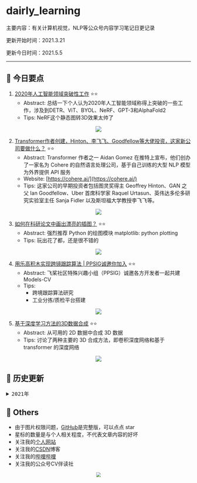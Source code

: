 # dairly_learning
主要内容：有关计算机视觉，NLP等公众号内容学习笔记日更记录

更新开始时间：2021.3.21

更新今日时间：2021.5.5

------



## :paperclip:  今日要点

1. [2020年人工智能领域突破性工作](https://mp.weixin.qq.com/s/52Ss_O7NgAy-efADxzJyjQ)         :star::star:
   - Abstract: 总结一下个人认为2020年人工智能领域称得上突破的一些工作，涉及到DETR、ViT、BYOL、NeRF、GPT-3和AlphaFold2
   - Tips: NeRF这个静态图转3D效果太帅了

<div align=center><img src="https://mmbiz.qpic.cn/mmbiz_gif/J24zDnPUB9FQKj2kaGJkdgvXEUeUZ2ngpMgcAiaVibhI8qkcoxjWiaGvakUmWh4CqqlDpuCBrM9173S5OM0kedyjA/640?wx_fmt=gif&tp=webp&wxfrom=5&wx_lazy=1" style='zoom:100%'>
</div>


2. [Transformer作者创建，Hinton、李飞飞、Goodfellow等大佬投资，这家新公司要做什么？](https://mp.weixin.qq.com/s/QE98Fb7b96mMARMgIiJ96Q)       :star::star:
   - Abstract: Transformer 作者之一 Aidan Gomez 在推特上宣布，他们创办了一家名为 Cohere 的自然语言处理公司，基于自己训练的大型 NLP 模型为外界提供 API 服务
   - Website: [https://cohere.ai/](https://cohere.ai/)
   - Tips: 这家公司的早期投资者包括图灵奖得主 Geoffrey Hinton、GAN 之父 Ian Goodfellow、Uber 首席科学家 Raquel Urtasun、英伟达多伦多研究实验室主任 Sanja Fidler 以及斯坦福大学教授李飞飞等。

<div align=center><img src="https://mmbiz.qpic.cn/mmbiz_png/KmXPKA19gW8thOfLIV30xQSfPnYWibBMSNfsjHcEhpG1wEM0SVcZ9OdicIYhgfKefBBM8gBbNFhibzLAxaKRdzRfQ/640?wx_fmt=png&tp=webp&wxfrom=5&wx_lazy=1&wx_co=1" style='zoom:100%'>
</div>

3. [如何在科研论文中画出漂亮的插图？](https://mp.weixin.qq.com/s/nE1WYb9YbGjh9DxmtbdrPw)       :star::star:
   - Abstract: 强烈推荐 Python 的绘图模块 matplotlib: python plotting
   - Tips: 玩出花了都，还是很不错的

<div align=center><img src="https://mmbiz.qpic.cn/sz_mmbiz_jpg/gYUsOT36vfqX4zPvOw25FCYQa4xKRztWd2MlOoDfTFEyr7Wgbw6GOpeKf5hfZeVyRibBULNGYwkwsib49tpxBsdg/640?wx_fmt=jpeg&tp=webp&wxfrom=5&wx_lazy=1&wx_co=1" style='zoom:100%'>
</div>


4. [用乐高积木实现跨镜跟踪算法 | PPSIG诚邀你加入](https://mp.weixin.qq.com/s/MZki_d3rTqjMJnanSv0M0g)       :star::star:
   - Abstract: 飞桨社区特殊兴趣小组（PPSIG）诚邀各方开发者一起共建Models-CV
   - Tips: 
     - 跨境跟踪算法研究
     - 工业分拣/质检平台搭建

<div align=center><img src="https://mmbiz.qpic.cn/mmbiz_png/sKia1FKFiafghiafcZLobWY9SOPczEIyzMfaUteIYKE8EgGI0BibKpKWnAQZVojyrwjaNFicQNtbQdfD0SCw4l1eFqA/640?wx_fmt=png&tp=webp&wxfrom=5&wx_lazy=1&wx_co=1" style='zoom:100%'>
</div>


5. [基于深度学习方法的3D数据合成](https://mp.weixin.qq.com/s/7WKpnZqutYUUUoTBK9b7mQ)       :star::star:
   - Abstract: 从可用的 2D 数据中合成 3D 数据
   - Tips: 讨论了两种主要的 3D 合成方法，即卷积深度网络和基于 transformer 的深度网络

<div align=center><img src="https://mmbiz.qpic.cn/mmbiz_jpg/8YTzYMibIWEQrfBicialMicoKZBVVXic849k74Cuaiab5pqK3p6VJldZxTWT8hCibQdYe1aMu8YJ74posASXOtaRpKpKA/640?wx_fmt=jpeg&tp=webp&wxfrom=5&wx_lazy=1&wx_co=1" style='zoom:100%'>
</div>




## :paperclip:  历史更新

<pre><details><summary>2021年</summary>
<details><summary>3月</summary>
    1. <a href="notes/202103/0321.md" target="_blank">公众号内容拓展学习笔记（2021.3.21）</a>
    2. <a href="notes/202103/0322.md" target="_blank">公众号内容拓展学习笔记（2021.3.22）</a>
    3. <a href="notes/202103/0323.md" target="_blank">公众号内容拓展学习笔记（2021.3.23）</a>
    4. <a href="notes/202103/0324.md" target="_blank">公众号内容拓展学习笔记（2021.3.24）</a>
    5. <a href="notes/202103/0325.md" target="_blank">公众号内容拓展学习笔记（2021.3.25）</a>
    6. <a href="notes/202103/0326.md" target="_blank">公众号内容拓展学习笔记（2021.3.26）</a>
    7. <a href="notes/202103/0327.md" target="_blank">公众号内容拓展学习笔记（2021.3.27）</a>
    8. <a href="notes/202103/0328.md" target="_blank">公众号内容拓展学习笔记（2021.3.28）</a>
    9. <a href="notes/202103/0329.md" target="_blank">公众号内容拓展学习笔记（2021.3.29）</a>
    10. <a href="notes/202103/0330.md" target="_blank">公众号内容拓展学习笔记（2021.3.30）</a>
    11. <a href="notes/202103/0331.md" target="_blank">公众号内容拓展学习笔记（2021.3.31）</a>
</details>
<details><summary>4月</summary>
    1. <a href="notes/202104/0401.md" target="_blank">公众号内容拓展学习笔记（2021.4.1）</a>
    2. <a href="notes/202104/0402.md" target="_blank">公众号内容拓展学习笔记（2021.4.2）</a>
    3. <a href="notes/202104/0403.md" target="_blank">公众号内容拓展学习笔记（2021.4.3）</a>
    4. <a href="notes/202104/0404.md" target="_blank">公众号内容拓展学习笔记（2021.4.4）</a>
    5. <a href="notes/202104/0405.md" target="_blank">公众号内容拓展学习笔记（2021.4.5）</a>
    6. <a href="notes/202104/0406.md" target="_blank">公众号内容拓展学习笔记（2021.4.6）</a>
    7. <a href="notes/202104/0407.md" target="_blank">公众号内容拓展学习笔记（2021.4.7）</a>
    8. <a href="notes/202104/0408.md" target="_blank">公众号内容拓展学习笔记（2021.4.8）</a>
    9. <a href="notes/202104/0409.md" target="_blank">公众号内容拓展学习笔记（2021.4.9）</a>
    10. <a href="notes/202104/0410.md" target="_blank">公众号内容拓展学习笔记（2021.4.10）</a>
    11. <a href="notes/202104/0411.md" target="_blank">公众号内容拓展学习笔记（2021.4.11）</a>
    12. <a href="notes/202104/0412.md" target="_blank">公众号内容拓展学习笔记（2021.4.12）</a>
    13. <a href="notes/202104/0413.md" target="_blank">公众号内容拓展学习笔记（2021.4.13）</a>
    14. <a href="notes/202104/0414.md" target="_blank">公众号内容拓展学习笔记（2021.4.14）</a>
    15. <a href="notes/202104/0415.md" target="_blank">公众号内容拓展学习笔记（2021.4.15）</a>
    16. <a href="notes/202104/0416.md" target="_blank">公众号内容拓展学习笔记（2021.4.16）</a>
    17. <a href="notes/202104/0417.md" target="_blank">公众号内容拓展学习笔记（2021.4.17）</a>
    18. <a href="notes/202104/0418.md" target="_blank">公众号内容拓展学习笔记（2021.4.18）</a>
    19. <a href="notes/202104/0419.md" target="_blank">公众号内容拓展学习笔记（2021.4.19）</a>
    20. <a href="notes/202104/0420.md" target="_blank">公众号内容拓展学习笔记（2021.4.20）</a>
    21. <a href="notes/202104/0421.md" target="_blank">公众号内容拓展学习笔记（2021.4.21）</a>
    22. <a href="notes/202104/0422.md" target="_blank">公众号内容拓展学习笔记（2021.4.22）</a>
    23. <a href="notes/202104/0423.md" target="_blank">公众号内容拓展学习笔记（2021.4.23）</a>
    24. <a href="notes/202104/0424.md" target="_blank">公众号内容拓展学习笔记（2021.4.24）</a>
    25. <a href="notes/202104/0425.md" target="_blank">公众号内容拓展学习笔记（2021.4.25）</a>
    26. <a href="notes/202104/0426.md" target="_blank">公众号内容拓展学习笔记（2021.4.26）</a>
    27. <a href="notes/202104/0427.md" target="_blank">公众号内容拓展学习笔记（2021.4.27）</a>
    28. <a href="notes/202104/0428.md" target="_blank">公众号内容拓展学习笔记（2021.4.28）</a>
    29. <a href="notes/202104/0429.md" target="_blank">公众号内容拓展学习笔记（2021.4.29）</a>
    30. <a href="notes/202104/0430.md" target="_blank">公众号内容拓展学习笔记（2021.4.30）</a>
</details>
<details><summary>5月</summary>
    1. <a href="notes/202105/0501.md" target="_blank">公众号内容拓展学习笔记（2021.5.1）</a>
    2. <a href="notes/202105/0502.md" target="_blank">公众号内容拓展学习笔记（2021.5.2）</a>
    3. <a href="notes/202105/0503.md" target="_blank">公众号内容拓展学习笔记（2021.5.3）</a>
    4. <a href="notes/202105/0504.md" target="_blank">公众号内容拓展学习笔记（2021.5.4）</a>
    5. <a href="notes/202105/0505.md" target="_blank">公众号内容拓展学习笔记（2021.5.5）</a>
</details>
</pre>



## :paperclip:  Others

- 由于图片权限问题，[GitHub](https://github.com/xiaoxuebajie/dairly_learning)是完整版，可以点点 star
- 星标的数量是与个人相关程度，不代表文章内容的好坏
- 关注我的[个人网站](http://www.cvbds.cn/)
- 关注我的[CSDN](https://blog.csdn.net/xiaoxuebajie)博客
- 关注我的[哔哩哔哩](https://space.bilibili.com/424394389)
- 关注我的公众号CV伴读社

<div align=center><img src="https://img-blog.csdnimg.cn/202005031406335.jpg" style='zoom:80%'>
</div>
